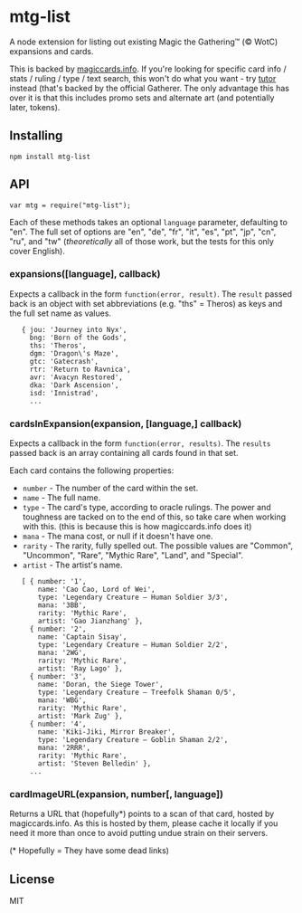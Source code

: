 # mtg-list
A node extension for listing out existing Magic the Gathering&trade; (&copy; WotC) expansions and cards.

This is backed by [magiccards.info](http://magiccards.info/). If you're looking for specific card info / stats / ruling / type / text search, this won't do what you want - try [tutor](https://github.com/davidchambers/tutor) instead (that's backed by the official Gatherer. The only advantage this has over it is that this includes promo sets and alternate art (and potentially later, tokens).

## Installing
```
npm install mtg-list
```

## API

```
var mtg = require("mtg-list");
```

Each of these methods takes an optional `language` parameter, defaulting to "en". The full set of options are "en", "de", "fr", "it", "es", "pt", "jp", "cn", "ru", and "tw" (*theoretically* all of those work, but the tests for this only cover English).

### expansions([language], callback)
Expects a callback in the form `function(error, result)`. The `result` passed back is an object with set abbreviations (e.g. "ths" = Theros) as keys and the full set name as values.

```
   { jou: 'Journey into Nyx',
     bng: 'Born of the Gods',
     ths: 'Theros',
     dgm: 'Dragon\'s Maze',
     gtc: 'Gatecrash',
     rtr: 'Return to Ravnica',
     avr: 'Avacyn Restored',
     dka: 'Dark Ascension',
     isd: 'Innistrad',
     ...
```

### cardsInExpansion(expansion, [language,] callback)
Expects a callback in the form `function(error, results)`. The `results` passed back is an array containing all cards found in that set.

Each card contains the following properties:

* `number` - The number of the card within the set.
* `name` - The full name.
* `type` - The card's type, according to oracle rulings. The power and toughness are tacked on to the end of this, so take care when working with this. (this is because this is how magiccards.info does it)
* `mana` - The mana cost, or null if it doesn't have one.
* `rarity` - The rarity, fully spelled out. The possible values are "Common", "Uncommon", "Rare", "Mythic Rare", "Land", and "Special".
* `artist` - The artist's name.

```
   [ { number: '1',
       name: 'Cao Cao, Lord of Wei',
       type: 'Legendary Creature — Human Soldier 3/3',
       mana: '3BB',
       rarity: 'Mythic Rare',
       artist: 'Gao Jianzhang' },
     { number: '2',
       name: 'Captain Sisay',
       type: 'Legendary Creature — Human Soldier 2/2',
       mana: '2WG',
       rarity: 'Mythic Rare',
       artist: 'Ray Lago' },
     { number: '3',
       name: 'Doran, the Siege Tower',
       type: 'Legendary Creature — Treefolk Shaman 0/5',
       mana: 'WBG',
       rarity: 'Mythic Rare',
       artist: 'Mark Zug' },
     { number: '4',
       name: 'Kiki-Jiki, Mirror Breaker',
       type: 'Legendary Creature — Goblin Shaman 2/2',
       mana: '2RRR',
       rarity: 'Mythic Rare',
       artist: 'Steven Belledin' },
     ...
```

### cardImageURL(expansion, number[, language])
Returns a URL that (hopefully*) points to a scan of that card, hosted by magiccards.info. As this is hosted by them, please cache it locally if you need it more than once to avoid putting undue strain on their servers.

(* Hopefully = They have some dead links)

## License
MIT
